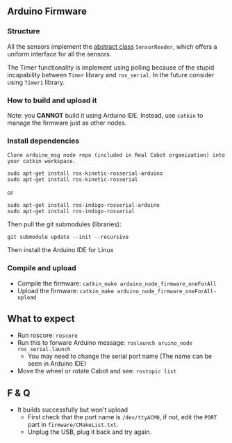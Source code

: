 ## Arduino Firmware

### Structure

All the sensors implement the [abstract class](http://en.cppreference.com/w/cpp/language/abstract_class) `SensorReader`, which offers a uniform interface for all the sensors.

The Timer functionality is implement using polling because of the stupid incapability between `Timer` library and `ros_serial`. In the future consider using `Timer1` library.

### How to build and upload it

Note: you **CANNOT** build it using Arduino IDE. Instead, use `catkin` to manage the firmware just as other nodes.


### Install dependencies

```
Clone arduino_msg node repo (included in Real Cabot organization) into your catkin workspace.
 
sudo apt-get install ros-kinetic-rosserial-arduino
sudo apt-get install ros-kinetic-rosserial
```
or
```
sudo apt-get install ros-indigo-rosserial-arduino
sudo apt-get install ros-indigo-rosserial
```

Then pull the git submodules (libraries):
```
git submodule update --init --recursive
```

Then install the Arduino IDE for Linux

### Compile and upload

- Compile the firmware: `catkin_make arduino_node_firmware_oneForAll`
- Upload the firmware: `catkin_make arduino_node_firmware_oneForAll-upload`

## What to expect

- Run roscore: `roscore`
- Run this to forware Arduino message: `roslaunch aruino_node ros_serial.launch`
    - You may need to change the serial port name (The name can be seen in Arduino IDE)
- Move the wheel or rotate Cabot and see: `rostopic list`

## F & Q

- It builds successfully but won't upload
    - First check that the port name is `/dev/ttyACM0`, if not, edit the `PORT` part in `firmware/CMakeList.txt`.
    - Unplug the USB, plug it back and try again.

